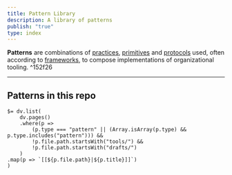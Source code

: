 ```yaml
---
title: Pattern Library
description: A library of patterns
publish: "true"
type: index
---
```


**Patterns** are combinations of [practices](notes/dao-primitives/Practices.md), [primitives](tags/primitives.md) and [protocols](tags/protocols.md) used, often according to [frameworks](tags/frameworks.md), to compose implementations of organizational tooling. ^152f26

---

## Patterns in this repo

```
$= dv.list(
    dv.pages()
    .where(p => 
        (p.type === "pattern" || (Array.isArray(p.type) && p.type.includes("pattern"))) &&
        !p.file.path.startsWith("tools/") &&
        !p.file.path.startsWith("drafts/")
    )
.map(p => `[[${p.file.path}|${p.title}]]`)
)
```